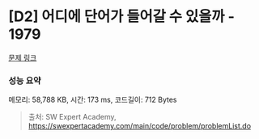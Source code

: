 # [D2] 어디에 단어가 들어갈 수 있을까 - 1979 

[문제 링크](https://swexpertacademy.com/main/code/problem/problemDetail.do?contestProbId=AV5PuPq6AaQDFAUq) 

### 성능 요약

메모리: 58,788 KB, 시간: 173 ms, 코드길이: 712 Bytes



> 출처: SW Expert Academy, https://swexpertacademy.com/main/code/problem/problemList.do